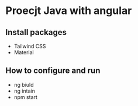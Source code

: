 # Proecjt Java with angular
## Install packages
- Tailwind CSS
- Material
## How to configure and run
- ng biuld
- ng intain
- npm start